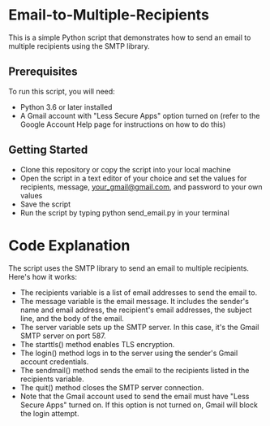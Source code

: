 # Email-to-Multiple-Recipients

This is a simple Python script that demonstrates how to send an email to multiple recipients using the SMTP library.

## Prerequisites
To run this script, you will need:

* Python 3.6 or later installed
* A Gmail account with "Less Secure Apps" option turned on (refer to the Google Account Help page for instructions on how to do this)

## Getting Started
* Clone this repository or copy the script into your local machine
* Open the script in a text editor of your choice and set the values for recipients, message, your_gmail@gmail.com, and password to your own values
* Save the script
* Run the script by typing python send_email.py in your terminal

# Code Explanation
The script uses the SMTP library to send an email to multiple recipients. Here's how it works:

* The recipients variable is a list of email addresses to send the email to.
* The message variable is the email message. It includes the sender's name and email address, the recipient's email addresses, the subject line, and the body of the email.
* The server variable sets up the SMTP server. In this case, it's the Gmail SMTP server on port 587.
* The starttls() method enables TLS encryption.
* The login() method logs in to the server using the sender's Gmail account credentials.
* The sendmail() method sends the email to the recipients listed in the recipients variable.
* The quit() method closes the SMTP server connection.
* Note that the Gmail account used to send the email must have "Less Secure Apps" turned on. If this option is not turned on, Gmail will block the login attempt.
